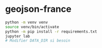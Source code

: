 # geojson-france

```bash
python -m venv venv
source venv/bin/activate
python -m pip install -r requirements.txt
jupyter lab
# Modifier DATA_DIR si besoin
```

